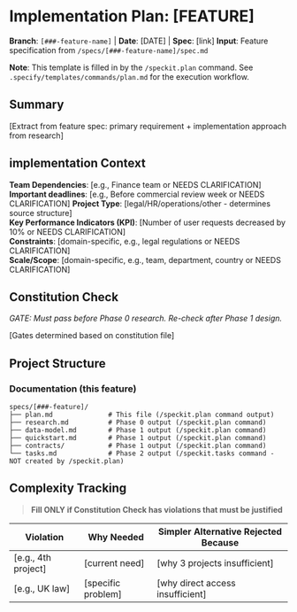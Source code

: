 # Implementation Plan: [FEATURE]

**Branch**: `[###-feature-name]` | **Date**: [DATE] | **Spec**: [link]
**Input**: Feature specification from `/specs/[###-feature-name]/spec.md`

**Note**: This template is filled in by the `/speckit.plan` command. See `.specify/templates/commands/plan.md` for the execution workflow.

## Summary

[Extract from feature spec: primary requirement + implementation approach from research]

## implementation Context

<!--
  ACTION REQUIRED: Replace the content in this section with the implementation details
  for the project. The structure here is presented in advisory capacity to guide
  the iteration process.
-->

**Team Dependencies**: [e.g., Finance team or NEEDS CLARIFICATION]  
**Important deadlines**: [e.g., Before commercial review week or NEEDS CLARIFICATION]
**Project Type**: [legal/HR/operations/other - determines source structure]  
**Key Performance Indicators (KPI)**: [Number of user requests decreased by 10% or NEEDS CLARIFICATION]  
**Constraints**: [domain-specific, e.g., legal regulations or NEEDS CLARIFICATION]  
**Scale/Scope**: [domain-specific, e.g., team, department, country or NEEDS CLARIFICATION]

## Constitution Check

*GATE: Must pass before Phase 0 research. Re-check after Phase 1 design.*

[Gates determined based on constitution file]

## Project Structure

### Documentation (this feature)

```text
specs/[###-feature]/
├── plan.md              # This file (/speckit.plan command output)
├── research.md          # Phase 0 output (/speckit.plan command)
├── data-model.md        # Phase 1 output (/speckit.plan command)
├── quickstart.md        # Phase 1 output (/speckit.plan command)
├── contracts/           # Phase 1 output (/speckit.plan command)
└── tasks.md             # Phase 2 output (/speckit.tasks command - NOT created by /speckit.plan)
```

## Complexity Tracking

> **Fill ONLY if Constitution Check has violations that must be justified**

| Violation           | Why Needed | Simpler Alternative Rejected Because |
|---------------------|------------|----------------------------------|
| [e.g., 4th project] | [current need] | [why 3 projects insufficient] |
| [e.g., UK law]      | [specific problem] | [why direct access insufficient] |
